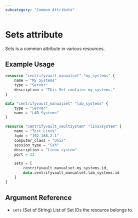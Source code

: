 ```yaml
---
subcategory: "Common Attribute"
---
```


# Sets attribute

Sets is a common attribute in various resources.

## Example Usage

```terraform
resource "centrifyvault_manualset" "my_systems" {
    name = "My Systems"
    type = "Server"
    description = "This Set contains my systems."
}

data "centrifyvault_manualset" "lab_systems" {
    type = "Server"
    name = "LAB Systems"
}

resource "centrifyvault_vaultsystem" "linuxsystem" {
    name = "Test Linux"
    fqdn = "192.168.2.1"
    computer_class = "Unix"
    session_type = "Ssh"
    description = "Linux system"
    port = 22

    sets = [
        centrifyvault_manualset.my_systems.id,
        data.centrifyvault_manualset.lab_systems.id
    ]
}
```

## Argument Reference

- `sets` (Set of String) List of Set IDs the resource belongs to.
